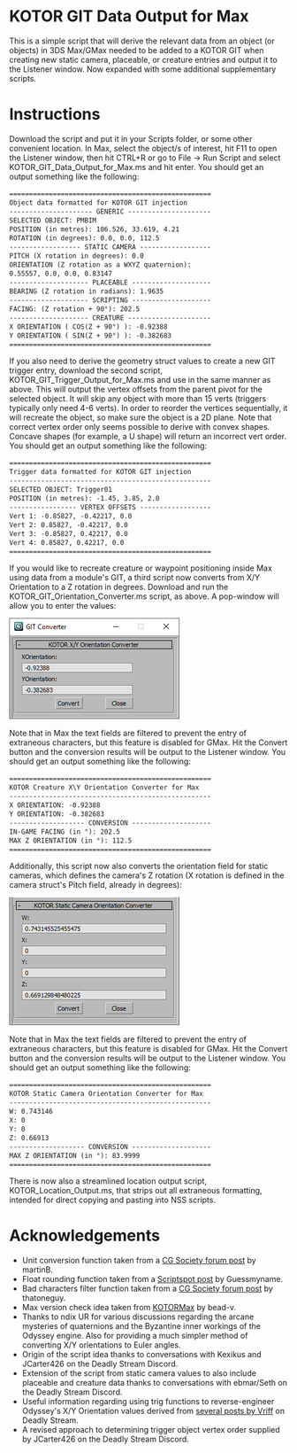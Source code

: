 # KOTOR GIT Data Output for Max
This is a simple script that will derive the relevant data from an object (or objects) in 3DS Max/GMax needed to be added to a KOTOR GIT when creating new static camera, placeable, or creature entries and output it to the Listener window. Now expanded with some additional supplementary scripts.

Instructions
============
Download the script and put it in your Scripts folder, or some other convenient location. In Max, select the object/s of interest, hit F11 to open the Listener window, then hit CTRL+R or go to File -> Run Script and select KOTOR_GIT_Data_Output_for_Max.ms and hit enter. You should get an output something like the following:
```
===================================================
Object data formatted for KOTOR GIT injection
--------------------- GENERIC ---------------------
SELECTED OBJECT: PMBIM
POSITION (in metres): 106.526, 33.619, 4.21
ROTATION (in degrees): 0.0, 0.0, 112.5
------------------ STATIC CAMERA ------------------
PITCH (X rotation in degrees): 0.0
ORIENTATION (Z rotation as a WXYZ quaternion):
0.55557, 0.0, 0.0, 0.83147
-------------------- PLACEABLE --------------------
BEARING (Z rotation in radians): 1.9635
-------------------- SCRIPTING --------------------
FACING: (Z rotation + 90°): 202.5
-------------------- CREATURE ---------------------
X ORIENTATION ( COS(Z + 90°) ): -0.92388
Y ORIENTATION ( SIN(Z + 90°) ): -0.382683
===================================================
```

If you also need to derive the geometry struct values to create a new GIT trigger entry, download the second script, KOTOR_GIT_Trigger_Output_for_Max.ms and use in the same manner as above. This will output the vertex offsets from the parent pivot for the selected object. It will skip any object with more than 15 verts (triggers typically only need 4-6 verts). In order to reorder the vertices sequentially, it will recreate the object, so make sure the object is a 2D plane. Note that correct vertex order only seems possible to derive with convex shapes. Concave shapes (for example, a U shape) will return an incorrect vert order. You should get an output something like the following:
```
===================================================
Trigger data formatted for KOTOR GIT injection
---------------------------------------------------
SELECTED OBJECT: Trigger01
POSITION (in metres): -1.45, 3.85, 2.0
----------------- VERTEX OFFSETS ------------------
Vert 1: -0.85827, -0.42217, 0.0
Vert 2: 0.85827, -0.42217, 0.0
Vert 3: -0.85827, 0.42217, 0.0
Vert 4: 0.85827, 0.42217, 0.0
===================================================
```

If you would like to recreate creature or waypoint positioning inside Max using data from a module's GIT, a third script now converts from X/Y Orientation to a Z rotation in degrees. Download and run the KOTOR_GIT_Orientation_Converter.ms script, as above. A pop-window will allow you to enter the values:

![](https://github.com/DarthParametric/KOTOR_GIT_Data_Output_for_Max/blob/main/img/GIT_XYOri_Converter.png?raw=true)

Note that in Max the text fields are filtered to prevent the entry of extraneous characters, but this feature is disabled for GMax. Hit the Convert button and the conversion results will be output to the Listener window. You should get an output something like the following:
```
===================================================
KOTOR Creature X\Y Orientation Converter for Max
---------------------------------------------------
X ORIENTATION: -0.92388
Y ORIENTATION: -0.382683
------------------- CONVERSION --------------------
IN-GAME FACING (in °): 202.5
MAX Z ORIENTATION (in °): 112.5
===================================================
```
Additionally, this script now also converts the orientation field for static cameras, which defines the camera's Z rotation (X rotation is defined in the camera struct's Pitch field, already in degrees):

![](https://github.com/DarthParametric/KOTOR_GIT_Data_Output_for_Max/blob/main/img/GIT_CamOri_Converter.png?raw=true)

Note that in Max the text fields are filtered to prevent the entry of extraneous characters, but this feature is disabled for GMax. Hit the Convert button and the conversion results will be output to the Listener window. You should get an output something like the following:
```
===================================================
KOTOR Static Camera Orientation Converter for Max
---------------------------------------------------
W: 0.743146
X: 0
Y: 0
Z: 0.66913
------------------- CONVERSION --------------------
MAX Z ORIENTATION (in °): 83.9999
===================================================
```

There is now also a streamlined location output script, KOTOR_Location_Output.ms, that strips out all extraneous formatting, intended for direct copying and pasting into NSS scripts.

Acknowledgements
============
* Unit conversion function taken from a [CG Society forum post](https://forums.cgsociety.org/t/get-vertex-position-by-coordinate-and-format-the-string/1836100/2) by martinB.
* Float rounding function taken from a [Scriptspot post](http://www.scriptspot.com/forums/3ds-max/general-scripting/printing-out-float-values-to-a-few-decimal-points) by Guessmyname.
* Bad characters filter function taken from a [CG Society forum post](https://forums.cgsociety.org/t/limit-an-edit-box-to-integer-float-value/1299552/3) by thatoneguy.
* Max version check idea taken from [KOTORMax](https://deadlystream.com/files/file/1151-kotormax/) by bead-v.
* Thanks to ndix UR for various discussions regarding the arcane mysteries of quaternions and the Byzantine inner workings of the Odyssey engine. Also for providing a much simpler method of converting X/Y orientations to Euler angles.
* Origin of the script idea thanks to conversations with Kexikus and JCarter426 on the Deadly Stream Discord.
* Extension of the script from static camera values to also include placeable and creature data thanks to conversations with ebmar/Seth on the Deadly Stream Discord.
* Useful information regarding using trig functions to reverse-engineer Odyssey's X/Y Orientation values derived from [several posts by Vriff](https://deadlystream.com/topic/2901-gitedit-what-do-you-guys-want/?do=findComment&comment=29621) on Deadly Stream.
* A revised approach to determining trigger object vertex order supplied by JCarter426 on the Deadly Stream Discord.
